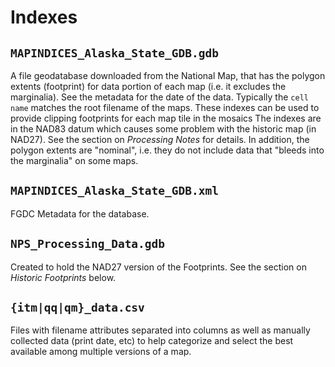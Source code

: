 # Indexes

## `MAPINDICES_Alaska_State_GDB.gdb`

A file geodatabase downloaded from the
National Map, that has the polygon extents (footprint) for data portion of
each map (i.e. it excludes the marginalia). See the metadata for the date
of the data.  Typically the `cell name` matches the root filename of the maps.
These indexes can be used to provide clipping footprints for each map tile
in the mosaics  The indexes are in the NAD83 datum which causes some problem
with the historic map (in NAD27).  See the section on _Processing Notes_ for
details.  In addition, the polygon extents are "nominal", i.e. they do not
include data that "bleeds into the marginalia" on some maps.

## `MAPINDICES_Alaska_State_GDB.xml`

FGDC Metadata for the database.

## `NPS_Processing_Data.gdb`

Created to hold the NAD27 version of the
Footprints.  See the section on _Historic Footprints_ below.

## `{itm|qq|qm}_data.csv`

Files with filename attributes separated into columns
as well as manually collected data (print date, etc) to help categorize and
select the best available among multiple versions of a map.
